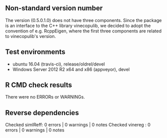 ## Non-standard version number

The version (0.5.0.1.0) does not have three components. Since the package is 
an interface to the C++ library vinecopulib, we decided to adopt the convention 
of e.g. RcppEigen, where the first three components are related to 
vinecopulib's version.

## Test environments
* ubuntu 16.04 (travis-ci), release/oldrel/devel
* Windows Server 2012 R2 x64 and x86 (appveyor), devel

## R CMD check results
There were no ERRORs or WARNINGs. 

## Reverse dependencies
Checked simIReff: 0 errors | 0 warnings | 0 notes
Checked vinereg : 0 errors | 0 warnings | 0 notes

